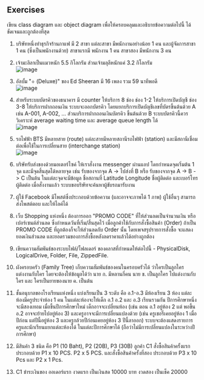 ## Exercises
 

เขียน class diagram และ object diagram เพื่อให้ครอบคลุมและอธิบายข้อความต่อไปนี้ ได้ชัดเจนและถูกต้องที่สุด

1. บริษัทหนึ่งทำธุรกิจร้านกาแฟ มี 2 สาขา แต่ละสาขา มีพนักงานอย่างน้อย 1 คน และผู้จัดการสาขา 1 คน (ซึ่งเป็นพนักงานด้วย) สาขาแรกมี พนักงาน 1 คน  สาขาสอง มีพนักงาน 3 คน

1. เจ้ามะลิลาเป็นแมวหนัก 5.5 กิโลกรัม ส่วนเจ้ามลุลีหนักแค่ 3.2 กิโลกรัม  
![image](https://user-images.githubusercontent.com/344784/45925427-1c184e80-bf3f-11e8-85ff-02d61c6cb1fd.png)

1. อัลบั้ม "÷ (Deluxe)" ของ Ed Sheeran มี 16 เพลง รวม 59 นาทีพอดี  
![image](https://user-images.githubusercontent.com/344784/45925417-db203a00-bf3e-11e8-91ff-69004c8211e4.png)

1. สำหรับระบบบัตรคิวของธนาคาร มี counter ให้บริการ 8 ช่อง ช่อง 1-2 ให้บริการเปิดบัญชี ช่อง 3-8 ให้บริการฝากถอนเงิน ระบบจะออกบัตรคิว โดยแยกบริการเปิดบัญชีเลขที่บัตรขึ้นต้นด้วย A เช่น A-001, A-002, ... ส่วนบริการฝากถอนเงินบัตรคิว ขึ้นต้นด้วย B ระบบบัตรคิวนี้ควรวิเคราะห์ average waiting time และ average queue length ได้  
![image](https://user-images.githubusercontent.com/344784/45925446-9e087780-bf3f-11e8-98b9-1c3f2fdb7dba.png)

1. รถไฟฟ้า BTS มีหลายสาย (route) แต่ละสายมีหลายสถานีรถไฟฟ้า (station) และมีสถานีเชื่อมต่อเพื่อใช้ในการเปลี่ยนสาย (interchange station)  
![image](https://user-images.githubusercontent.com/344784/45925755-d8751300-bf45-11e8-83cf-5deea9061b69.png)

1. บริษัทรับส่งของด้วยมอเตอร์ไซค์ ให้เราสั่งงาน messenger ผ่านแอป โดยกำหนดจุดเริ่มต้น 1 จุด และมีจุดสิ้นสุดได้หลายจุด เช่น รับของจากจุด A -> ไปส่งที่ B หรือ รับของจากจุด A -> B -> C เป็นต้น ในแต่ละจุดจะมีข้อมูล ชื่อสถานที่ Latitude Longitude ชื่อผู้ติดต่อ และเบอร์โทรผู้ติดต่อ เมื่อสั่งงานแล้ว ระบบขอบริษัทจะค้นหาผู้ขับรถมารับงาน
1. ผู้ใช้ Facebook มีโพสต์ซึ่งประกอบด้วยข้อความ (และอาจจะภาพได้ 1 ภาพ) ผู้ใช้อื่นๆ สามารถส่งโพสต์ตอบ และให้ไลค์ได้
1. เว็บ Shopping แห่งหนึ่ง ต้องการออก "PROMO CODE" ที่ให้ส่วนลดเป็นจำนวนเงิน หรือเปอร์เซนต์ส่วนลด ซึ่งกำหนดวันที่เริ่ม/สิ้นสุดไว้ เมื่อลูกค้าใช้กับการสั่งซื้อสินค้า (Order) ถ้าเป็น PROMO CODE ที่ถูกต้องก็จะให้ส่วนลดกับ Order นั้น โดยเพจสรุปรายการสั่งซื้อ จะแสดงยอดเงินส่วนลด และยอดรวมของการสั่งซื้อหลังลดราคาแล้วได้อย่างถูกต้อง 
1. เขียนความสัมพันธ์ของระบบไฟล์/โฟลเดอร์ ของคลาสที่กำหนดให้ต่อไปนี้ - PhysicalDisk, LogicalDrive, Folder, File, ZippedFile.
1. ผังครอบครัว (Family Tree) เก็บความสัมพันธ์ของคนในครอบครัวได้ ว่าใครเป็นลูกใคร แต่งงานกับใคร โดยจะต้องให้ข้อมูลได้ว่า นาย ก. มีหลานกี่คน นาย ข. เป็นลูกใคร ไปแต่งงานกับใคร และ ใครเป็นยายของนาย ค. เป็นต้น
1. ชั้นอนุบาลของโรงเรียนแห่งหนึ่ง แบ่งเรียนเป็น 3 ระดับ คือ อ.1-อ.3 มีห้องเรียน 3 ห้อง แต่ละห้องมีครูประจำห้อง 1 คน ในแต่ละห้องจะให้เด็ก อ.1 อ.2 และ อ.3 เรียนรวมกัน ปีการศึกษาหนึ่งจะมีสองเทอม เมื่อขึ้นปีการศึกษาใหม่ เด็กอาจจะเปลี่ยนห้อง (เช่น ตอน อ.1 อยู่ห้อง 2 แต่ พอขึ้น อ.2 อาจจะย้ายไปอยู่ห้อง 3) และครูอาจจะมีการเปลี่ยนแปลงด้วย (เช่น ครูเชอรี่เคยอยู่ห้อง 1 เมื่อปีก่อน แต่ปีนี้อยู่ห้อง 3 และครูกล้วยปีก่อนเคยอยู่ห้อง 3 ปีนี้ลาออก) ระบบจะต้องแสดงรายการ ครูและนักเรียนแยกแต่ละห้องได้ ในแต่ละปีการศึกษาได้ (ถือว่าไม่มีการเปลี่ยนแปลงในระหว่างปีการศึกษา)

1. มีสินค้า 3 ชนิด คือ P1 (10 Baht), P2 (20B), P3 (30B) ลูกค้า C1 สั่งซื้อสินค้าครั้งแรก ประกอบด้วย P1 x 10 PCS. P2 x 5 PCS. และสั่งซื้อสินค้าครั้งที่สอง ประกอบด้วย P3 x 10 Pcs และ P2 x 1 Pcs.

1. C1 ชำระเงินของ ออเดอร์แรก งวดแรก เป็นเงินสด 10000 บาท งวดสอง เป็นเช็ค 20000
